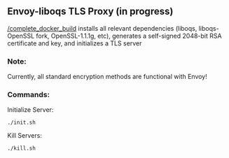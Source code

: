 ## Envoy-liboqs TLS Proxy (in progress)


[/complete_docker_build](https://github.com/wsu-cpts421-sp22/f5-quantum/tree/daniel_dev/envoy_tls/complete_docker_build) installs all relevant dependencies (liboqs, liboqs-OpenSSL fork, OpenSSL-1.1.1g, etc), generates a self-signed 2048-bit RSA certificate and key, and initializes a TLS server


### Note:
Currently, all standard encryption methods are functional with Envoy!


### Commands:

Initialize Server:

    ./init.sh

Kill Servers:

    ./kill.sh
